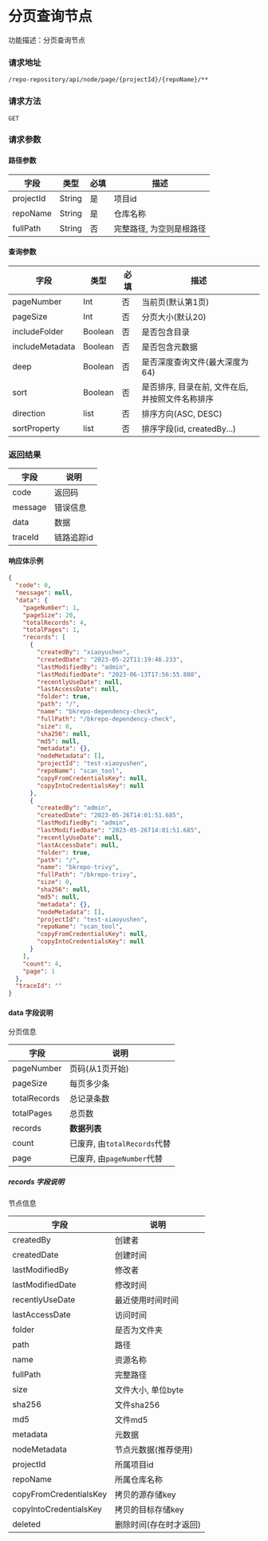 # 分页查询节点

功能描述：分页查询节点

### 请求地址

```
/repo-repository/api/node/page/{projectId}/{repoName}/**
```

### 请求方法

`GET`

### 请求参数

#### 路径参数

| 字段        | 类型     | 必填  | 描述            |
|-----------|--------|-----|---------------|
| projectId | String | 是   | 项目id          |
| repoName  | String | 是   | 仓库名称          |
| fullPath  | String | 否   | 完整路径, 为空则是根路径 |

#### 查询参数

| 字段              | 类型      | 必填  | 描述                          |
|-----------------|---------|-----|-----------------------------|
| pageNumber      | Int     | 否   | 当前页(默认第1页)                  |
| pageSize        | Int     | 否   | 分页大小(默认20)                  |
| includeFolder   | Boolean | 否   | 是否包含目录                      |
| includeMetadata | Boolean | 否   | 是否包含元数据                     |
| deep            | Boolean | 否   | 是否深度查询文件(最大深度为64)           |
| sort            | Boolean | 否   | 是否排序, 目录在前, 文件在后, 并按照文件名称排序 |
| direction       | list    | 否   | 排序方向(ASC, DESC)             |
| sortProperty    | list    | 否   | 排序字段(id, createdBy...)      |

### 返回结果

| 字段      | 说明     |
|---------|--------|
| code    | 返回码    |
| message | 错误信息   |
| data    | 数据     |
| traceId | 链路追踪id |

#### 响应体示例

```json
{
  "code": 0,
  "message": null,
  "data": {
    "pageNumber": 1,
    "pageSize": 20,
    "totalRecords": 4,
    "totalPages": 1,
    "records": [
      {
        "createdBy": "xiaoyushen",
        "createdDate": "2023-05-22T11:19:46.233",
        "lastModifiedBy": "admin",
        "lastModifiedDate": "2023-06-13T17:56:55.808",
        "recentlyUseDate": null,
        "lastAccessDate": null,
        "folder": true,
        "path": "/",
        "name": "bkrepo-dependency-check",
        "fullPath": "/bkrepo-dependency-check",
        "size": 0,
        "sha256": null,
        "md5": null,
        "metadata": {},
        "nodeMetadata": [],
        "projectId": "test-xiaoyushen",
        "repoName": "scan_tool",
        "copyFromCredentialsKey": null,
        "copyIntoCredentialsKey": null
      },
      {
        "createdBy": "admin",
        "createdDate": "2023-05-26T14:01:51.685",
        "lastModifiedBy": "admin",
        "lastModifiedDate": "2023-05-26T14:01:51.685",
        "recentlyUseDate": null,
        "lastAccessDate": null,
        "folder": true,
        "path": "/",
        "name": "bkrepo-trivy",
        "fullPath": "/bkrepo-trivy",
        "size": 0,
        "sha256": null,
        "md5": null,
        "metadata": {},
        "nodeMetadata": [],
        "projectId": "test-xiaoyushen",
        "repoName": "scan_tool",
        "copyFromCredentialsKey": null,
        "copyIntoCredentialsKey": null
      }
    ],
    "count": 4,
    "page": 1
  },
  "traceId": ""
}
```

#### data 字段说明

分页信息

| 字段           | 说明                     |
|--------------|------------------------|
| pageNumber   | 页码(从1页开始)              |
| pageSize     | 每页多少条                  |
| totalRecords | 总记录条数                  |
| totalPages   | 总页数                    |
| records      | **数据列表**               |
| count        | 已废弃, 由`totalRecords`代替 |
| page         | 已废弃, 由`pageNumber`代替   |

##### records 字段说明

节点信息

| 字段                     | 说明           |
|------------------------|--------------|
| createdBy              | 创建者          |
| createdDate            | 创建时间         |
| lastModifiedBy         | 修改者          |
| lastModifiedDate       | 修改时间         |
| recentlyUseDate        | 最近使用时间时间     |
| lastAccessDate         | 访问时间         |
| folder                 | 是否为文件夹       |
| path                   | 路径           |
| name                   | 资源名称         |
| fullPath               | 完整路径         |
| size                   | 文件大小, 单位byte |
| sha256                 | 文件sha256     |
| md5                    | 文件md5        |
| metadata               | 元数据          |
| nodeMetadata           | 节点元数据(推荐使用)  |
| projectId              | 所属项目id       |
| repoName               | 所属仓库名称       |
| copyFromCredentialsKey | 拷贝的源存储key    |
| copyIntoCredentialsKey | 拷贝的目标存储key   |
| deleted                | 删除时间(存在时才返回) |
